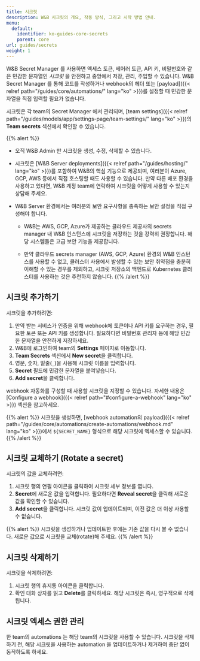 ```yaml
---
title: 시크릿
description: W&B 시크릿의 개요, 작동 방식, 그리고 시작 방법 안내.
menu:
  default:
    identifier: ko-guides-core-secrets
    parent: core
url: guides/secrets
weight: 1
---
```


W&B Secret Manager 를 사용하면 엑세스 토큰, 베어러 토큰, API 키, 비밀번호와 같은 민감한 문자열인 _시크릿_ 을 안전하고 중앙에서 저장, 관리, 주입할 수 있습니다. W&B Secret Manager 를 통해 코드를 작성하거나 webhook의 헤더 또는 [payload]({{< relref path="/guides/core/automations/" lang="ko" >}})를 설정할 때 민감한 문자열을 직접 입력할 필요가 없습니다.

시크릿은 각 team의 Secret Manager 에서 관리되며, [team settings]({{< relref path="/guides/models/app/settings-page/team-settings/" lang="ko" >}})의 **Team secrets** 섹션에서 확인할 수 있습니다.

{{% alert %}}
* 오직 W&B Admin 만 시크릿을 생성, 수정, 삭제할 수 있습니다.
* 시크릿은 [W&B Server deployments]({{< relref path="/guides/hosting/" lang="ko" >}})를 포함하여 W&B의 핵심 기능으로 제공되며, 여러분이 Azure, GCP, AWS 등에서 직접 호스팅할 때도 사용할 수 있습니다. 만약 다른 배포 환경을 사용하고 있다면, W&B 계정 team에 연락하여 시크릿을 어떻게 사용할 수 있는지 상담해 주세요.
* W&B Server 환경에서는 여러분의 보안 요구사항을 충족하는 보안 설정을 직접 구성해야 합니다.

  - W&B는 AWS, GCP, Azure가 제공하는 클라우드 제공사의 secrets manager 내 W&B 인스턴스에 시크릿을 저장하는 것을 강력히 권장합니다. 해당 시스템들은 고급 보안 기능을 제공합니다.

  - 만약 클라우드 secrets manager (AWS, GCP, Azure) 환경의 W&B 인스턴스를 사용할 수 없고, 클러스터 사용에서 발생할 수 있는 보안 취약점을 충분히 이해할 수 있는 경우를 제외하고, 시크릿 저장소의 백엔드로 Kubernetes 클러스터를 사용하는 것은 추천하지 않습니다.
{{% /alert %}}

## 시크릿 추가하기
시크릿을 추가하려면:

1. 만약 받는 서비스가 인증을 위해 webhook에 토큰이나 API 키를 요구하는 경우, 필요한 토큰 또는 API 키를 생성합니다. 필요하다면 비밀번호 관리자 등에 해당 민감한 문자열을 안전하게 저장하세요.
1. W&B에 로그인하여 team의 **Settings** 페이지로 이동합니다.
1. **Team Secrets** 섹션에서 **New secret**을 클릭합니다.
1. 영문, 숫자, 밑줄(`_`)을 사용해 시크릿 이름을 입력합니다.
1. **Secret** 필드에 민감한 문자열을 붙여넣습니다.
1. **Add secret**을 클릭합니다.

webhook 자동화를 구성할 때 사용할 시크릿을 지정할 수 있습니다. 자세한 내용은 [Configure a webhook]({{< relref path="#configure-a-webhook" lang="ko" >}}) 섹션을 참고하세요.

{{% alert %}}
시크릿을 생성하면, [webhook automation의 payload]({{< relref path="/guides/core/automations/create-automations/webhook.md" lang="ko" >}})에서 `${SECRET_NAME}` 형식으로 해당 시크릿에 엑세스할 수 있습니다.
{{% /alert %}}

## 시크릿 교체하기 (Rotate a secret)
시크릿의 값을 교체하려면:
1. 시크릿 행의 연필 아이콘을 클릭하여 시크릿 세부 정보를 엽니다.
1. **Secret**에 새로운 값을 입력합니다. 필요하다면 **Reveal secret**을 클릭해 새로운 값을 확인할 수 있습니다.
1. **Add secret**을 클릭합니다. 시크릿 값이 업데이트되며, 이전 값은 더 이상 사용할 수 없습니다.

{{% alert %}}
시크릿을 생성하거나 업데이트한 후에는 기존 값을 다시 볼 수 없습니다. 새로운 값으로 시크릿을 교체(rotate)해 주세요.
{{% /alert %}}

## 시크릿 삭제하기
시크릿을 삭제하려면:
1. 시크릿 행의 휴지통 아이콘을 클릭합니다.
1. 확인 대화 상자를 읽고 **Delete**를 클릭하세요. 해당 시크릿은 즉시, 영구적으로 삭제됩니다.

## 시크릿 엑세스 권한 관리
한 team의 automations 는 해당 team의 시크릿을 사용할 수 있습니다. 시크릿을 삭제하기 전, 해당 시크릿을 사용하는 automation 을 업데이트하거나 제거하여 중단 없이 동작하도록 하세요.